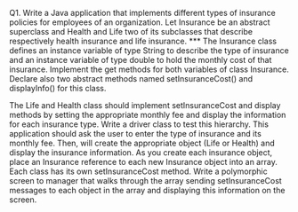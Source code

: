 Q1. Write a Java application that implements different types of insurance policies for employees of an organization.
Let Insurance be an abstract superclass and Health and Life two of its subclasses that describe
respectively health insurance and life insurance.
*** The Insurance class defines an instance variable of type String to describe the type of insurance and an instance variable of type double to hold the monthly cost of that insurance.
Implement the get methods for both variables of class Insurance. Declare also two abstract methods named setInsuranceCost() and displayInfo() for this class.


The Life and Health class should implement setInsuranceCost and display methods by setting
the appropriate monthly fee and display the information for each insurance type.
Write a driver class to test this hierarchy. This application should ask the user to enter the type of
insurance and its monthly fee. Then, will create the appropriate object (Life or Health) and display
the insurance information.
As you create each insurance object, place an Insurance reference to each new Insurance object
into an array. Each class has its own setInsuranceCost method. Write a polymorphic screen 
to manager that walks through the array sending setInsuranceCost messages to each object in the
array and displaying this information on the screen.